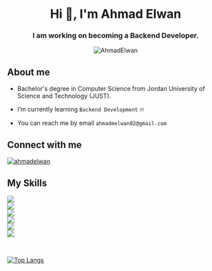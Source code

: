 
<h1 align ="center">Hi 👋, I'm Ahmad Elwan</h1>
<h3 align ="center">I am working on becoming a Backend Developer.</h3>

<p align="center"> <img src="https://komarev.com/ghpvc/?username=AhmadElwan&label=Profile%20views&color=0e75b6&style=flat" alt="AhmadElwan" />
</p>


## About me

<p align="left">
  
- Bachelor's degree in Computer Science from Jordan University of Science and Technology (JUST).
  
- I’m currently learning `Backend Development` 🔥
  
- You can reach me by email `ahmadmelwan02@gmail.com`

</p>





## Connect with me
<p align="left">
<a href="https://linkedin.com/in/ahmadelwan" target="blank"><img src="https://skillicons.dev/icons?i=linkedin" alt="ahmadelwan" /></a>
</p>

## My Skills

<p align="left">
<img src="https://skillicons.dev/icons?i=javascript,typescript,html" /><br>
<img src="https://skillicons.dev/icons?i=nodejs,expressjs,mongodb" /><br>
<img src="https://skillicons.dev/icons?i=java,cpp,python" /><br>
<img src="https://skillicons.dev/icons?i=github,git,docker" /> <br>
<img src="https://skillicons.dev/icons?i=vscode,eclipse,idea" /> <br>
<img src="https://skillicons.dev/icons?i=unity,postman,xd" /> <br>
</p>

</br>


[![Top Langs](https://github-readme-stats.vercel.app/api/top-langs/?username=anuraghazra&layout=compact)](https://github.com/anuraghazra/github-readme-stats)

